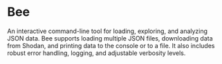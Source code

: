 # Bee
An interactive command-line tool for loading, exploring, and analyzing JSON data. Bee supports loading multiple JSON files, downloading data from Shodan, and printing data to the console or to a file. It also includes robust error handling, logging, and adjustable verbosity levels. 
